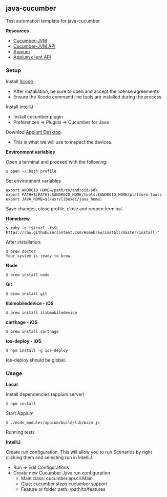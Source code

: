 ## java-cucumber

Test automation template for java-cucumber

**Resources**
- [Cucumber-JVM](https://cucumber.io/docs/reference/jvm)
- [Cucumber-JVM API](http://cucumber.github.io/api/cucumber/jvm/javadoc/)
- [Appium](http://appium.io/)
- [Appium client API](http://appium.github.io/java-client/)


### Setup

Install [Xcode](https://developer.apple.com/xcode/)
 - After installation, be sure to open and accept the license agreements
 - Ensure the Xcode command line tools are installed during the process

Install [IntelliJ](https://www.jetbrains.com/idea/download)
 - Install cucumber plugin
 - Preferences => Plugins => Cucumber for Java

Downlod [Appium Desktop](https://github.com/appium/appium-desktop).
 - This is what we will use to inspect the devices.

**Environment variables**

Open a terminal and proceed with the following:
```
$ open ~/.bash_profile
```

Set environment variables
```
export ANDROID_HOME=/path/to/android/sdk
export PATH=${PATH}:$ANDROID_HOME/tools:$ANDROID_HOME/platform-tools
export JAVA_HOME=$(/usr/libexec/java_home)
```

Save changes, close profile, close and reopen terminal.

**Homebrew**

```
$ ruby -e "$(curl -fsSL https://raw.githubusercontent.com/Homebrew/install/master/install)"
```

After installation:
```
$ brew doctor
Your system is ready to brew
```

**Node**
```
$ brew install node
```

**Git**
```
$ brew install git
```

**libimobiledevice - iOS**
```
$ brew install ilibmobiledevice
```

**carthage - iOS**
```
$ brew install carthage
```


**ios-deploy - iOS**
```
$ npm install -g ios-deploy
```
ios-deploy should be global.

### Usage

**Local**

Install dependencies (appium server)
```
$ npm install
```

Start Appium
```
$ ./node_modules/appium/build/lib/main.js
```

Running tests

**IntelliJ**

Create run configuration. This will allow you to run Scenarios by right clicking them and selecting run in IntelliJ.
- Run => Edit Configurations
- Create new Cucumber Java run configuration
    - Main class: cucumber.api.cli.Main
    - Glue: cucumber.steps cucumber.support
    - Feature or folder path: /path/to/features